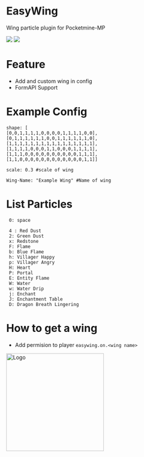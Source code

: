 # EasyWing
Wing particle plugin for Pocketmine-MP

<a href="https://poggit.pmmp.io/p/WingsAnimated"><img src="https://poggit.pmmp.io/shield.state/WingsAnimated"></a>
<a href="https://poggit.pmmp.io/p/WingsAnimated"><img src="https://poggit.pmmp.io/shield.dl.total/WingsAnimated"></a>

# Feature
 + Add and custom wing in config
 + FormAPI Support

# Example Config
```
shape: [
[0,0,1,1,1,1,0,0,0,0,1,1,1,1,0,0],
[0,1,1,1,1,1,1,0,0,1,1,1,1,1,1,0],
[1,1,1,1,1,1,1,1,1,1,1,1,1,1,1,1],
[1,1,1,1,0,0,0,1,1,0,0,0,1,1,1,1],
[1,1,1,0,0,0,0,0,0,0,0,0,0,1,1,1],
[1,1,0,0,0,0,0,0,0,0,0,0,0,0,1,1]]

scale: 0.3 #scale of wing

Wing-Name: "Example Wing" #Name of wing
```

# List Particles
```
 0: space

 4 : Red Dust
 2: Green Dust
 x: Redstone
 F: Flame
 b: Blue Flame
 h: Villager Happy
 p: Villager Angry
 H: Heart
 P: Portal
 E: Entity Flame
 W: Water
 w: Water Drip
 j: Enchant
 J: Enchantment Table
 D: Dragon Breath Lingering
```

# How to get a wing
+ Add permision to player `easywing.on.<wing name>`

<img align="left" widht="auto" height="260" src="https://github.com/ZzKino/EasyWing/blob/master/icon.png?raw=true" alt="Logo">
